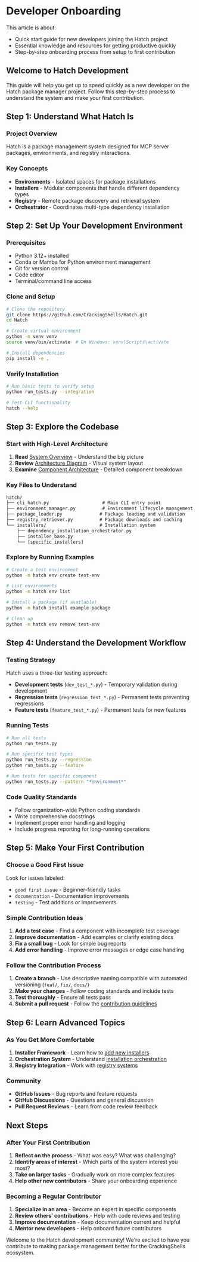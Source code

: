 # Developer Onboarding

This article is about:

- Quick start guide for new developers joining the Hatch project
- Essential knowledge and resources for getting productive quickly
- Step-by-step onboarding process from setup to first contribution

## Welcome to Hatch Development

This guide will help you get up to speed quickly as a new developer on the Hatch package manager project. Follow this step-by-step process to understand the system and make your first contribution.

## Step 1: Understand What Hatch Is

### Project Overview

Hatch is a package management system designed for MCP server packages, environments, and registry interactions.

### Key Concepts

- **Environments** - Isolated spaces for package installations
- **Installers** - Modular components that handle different dependency types
- **Registry** - Remote package discovery and retrieval system
- **Orchestrator** - Coordinates multi-type dependency installation

## Step 2: Set Up Your Development Environment

### Prerequisites

- Python 3.12+ installed
- Conda or Mamba for Python environment management
- Git for version control
- Code editor
- Terminal/command line access

### Clone and Setup

```bash
# Clone the repository
git clone https://github.com/CrackingShells/Hatch.git
cd Hatch

# Create virtual environment
python -m venv venv
source venv/bin/activate  # On Windows: venv\Scripts\activate

# Install dependencies
pip install -e .
```

### Verify Installation

```bash
# Run basic tests to verify setup
python run_tests.py --integration

# Test CLI functionality
hatch --help
```

## Step 3: Explore the Codebase

### Start with High-Level Architecture

1. **Read** [System Overview](../architecture/system_overview.md) - Understand the big picture
2. **Review** [Architecture Diagram](../../resources/diagrams/architecture.puml) - Visual system layout
3. **Examine** [Component Architecture](../architecture/component_architecture.md) - Detailed component breakdown

### Key Files to Understand

```txt
hatch/
├── cli_hatch.py                    # Main CLI entry point
├── environment_manager.py          # Environment lifecycle management
├── package_loader.py              # Package loading and validation
├── registry_retriever.py          # Package downloads and caching
└── installers/                    # Installation system
    ├── dependency_installation_orchestrator.py
    ├── installer_base.py
    └── [specific installers]
```

### Explore by Running Examples

```bash
# Create a test environment
python -m hatch env create test-env

# List environments
python -m hatch env list

# Install a package (if available)
python -m hatch install example-package

# Clean up
python -m hatch env remove test-env
```

## Step 4: Understand the Development Workflow

### Testing Strategy

Hatch uses a three-tier testing approach:

- **Development tests** (`dev_test_*.py`) - Temporary validation during development
- **Regression tests** (`regression_test_*.py`) - Permanent tests preventing regressions
- **Feature tests** (`feature_test_*.py`) - Permanent tests for new features

### Running Tests

```bash
# Run all tests
python run_tests.py

# Run specific test types
python run_tests.py --regression
python run_tests.py --feature

# Run tests for specific component
python run_tests.py --pattern "*environment*"
```

### Code Quality Standards

- Follow organization-wide Python coding standards
- Write comprehensive docstrings
- Implement proper error handling and logging
- Include progress reporting for long-running operations

## Step 5: Make Your First Contribution

### Choose a Good First Issue

Look for issues labeled:

- `good first issue` - Beginner-friendly tasks
- `documentation` - Documentation improvements
- `testing` - Test additions or improvements

### Simple Contribution Ideas

1. **Add a test case** - Find a component with incomplete test coverage
2. **Improve documentation** - Add examples or clarify existing docs
3. **Fix a small bug** - Look for simple bug reports
4. **Add error handling** - Improve error messages or edge case handling

### Follow the Contribution Process

1. **Create a branch** - Use descriptive naming compatible with automated versioning (`feat/`, `fix/`, `docs/`)
2. **Make your changes** - Follow coding standards and include tests
3. **Test thoroughly** - Ensure all tests pass
4. **Submit a pull request** - Follow the [contribution guidelines](../contribution_guides/how_to_contribute.md)

## Step 6: Learn Advanced Topics

### As You Get More Comfortable

1. **Installer Framework** - Learn how to [add new installers](../implementation_guides/adding_installers.md)
2. **Orchestration System** - Understand [installation orchestration](../implementation_guides/installation_orchestration.md)
3. **Registry Integration** - Work with [registry systems](../implementation_guides/registry_integration.md)

### Community

- **GitHub Issues** - Bug reports and feature requests
- **GitHub Discussions** - Questions and general discussion
- **Pull Request Reviews** - Learn from code review feedback

## Next Steps

### After Your First Contribution

1. **Reflect on the process** - What was easy? What was challenging?
2. **Identify areas of interest** - Which parts of the system interest you most?
3. **Take on larger tasks** - Gradually work on more complex features
4. **Help other new contributors** - Share your onboarding experience

### Becoming a Regular Contributor

1. **Specialize in an area** - Become an expert in specific components
2. **Review others' contributions** - Help with code reviews and testing
3. **Improve documentation** - Keep documentation current and helpful
4. **Mentor new developers** - Help onboard future contributors

Welcome to the Hatch development community! We're excited to have you contribute to making package management better for the CrackingShells ecosystem.
